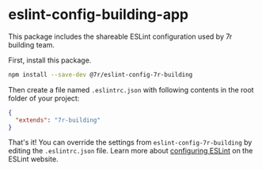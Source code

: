 # eslint-config-building-app

This package includes the shareable ESLint configuration used by 7r building team.

First, install this package.

```sh
npm install --save-dev @7r/eslint-config-7r-building
```

Then create a file named `.eslintrc.json` with following contents in the root folder of your project:

```json
{
  "extends": "7r-building"
}
```

That's it! You can override the settings from `eslint-config-7r-building` by editing the `.eslintrc.json` file. Learn more about [configuring ESLint](http://eslint.org/docs/user-guide/configuring) on the ESLint website.
